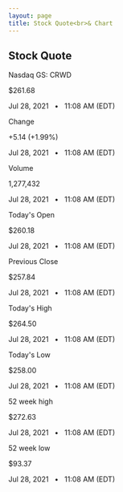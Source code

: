 ```yaml
---
layout: page
title: Stock Quote<br>& Chart
---
```


<section>
  <div class="container">
    <div class="row">
      <div class="col-md-3">
        <h2>Stock Quote</h2>
      </div>
      <div class="col-md-9">
        <div class="row">
          <div class="border-card full">
            <p class="subtitle">Nasdaq GS: CRWD</p>
            <p class="title green">$261.68</p>
            <p class="copy">Jul 28, 2021&nbsp;&nbsp;&nbsp;•&nbsp;&nbsp;&nbsp;11:08 AM (EDT)</p>
          </div>
          <div class="border-card">
            <p class="subtitle">Change</p>
            <p class="title green">+5.14 (+1.99%)</p>
            <p class="copy">Jul 28, 2021&nbsp;&nbsp;&nbsp;•&nbsp;&nbsp;&nbsp;11:08 AM (EDT)</p>
          </div>
          <div class="border-card">
            <p class="subtitle">Volume</p>
            <p class="title ">1,277,432</p>
            <p class="copy">Jul 28, 2021&nbsp;&nbsp;&nbsp;•&nbsp;&nbsp;&nbsp;11:08 AM (EDT)</p>
          </div>
          <div class="border-card">
            <p class="subtitle">Today's Open</p>
            <p class="title">$260.18</p>
            <p class="copy">Jul 28, 2021&nbsp;&nbsp;&nbsp;•&nbsp;&nbsp;&nbsp;11:08 AM (EDT)</p>
          </div>
          <div class="border-card">
            <p class="subtitle">Previous Close</p>
            <p class="title">$257.84</p>
            <p class="copy">Jul 28, 2021&nbsp;&nbsp;&nbsp;•&nbsp;&nbsp;&nbsp;11:08 AM (EDT)</p>
          </div>
          <div class="border-card">
            <p class="subtitle">Today's High</p>
            <p class="title">$264.50</p>
            <p class="copy">Jul 28, 2021&nbsp;&nbsp;&nbsp;•&nbsp;&nbsp;&nbsp;11:08 AM (EDT)</p>
          </div>
          <div class="border-card">
            <p class="subtitle">Today's Low</p>
            <p class="title">$258.00</p>
            <p class="copy">Jul 28, 2021&nbsp;&nbsp;&nbsp;•&nbsp;&nbsp;&nbsp;11:08 AM (EDT)</p>
          </div>
          <div class="border-card">
            <p class="subtitle">52 week high</p>
            <p class="title">$272.63</p>
            <p class="copy">Jul 28, 2021&nbsp;&nbsp;&nbsp;•&nbsp;&nbsp;&nbsp;11:08 AM (EDT)</p>
          </div>
          <div class="border-card">
            <p class="subtitle">52 week low</p>
            <p class="title">$93.37</p>
            <p class="copy">Jul 28, 2021&nbsp;&nbsp;&nbsp;•&nbsp;&nbsp;&nbsp;11:08 AM (EDT)</p>
          </div>
        </div>
      </div>
    </div>
  </div>
</section>
